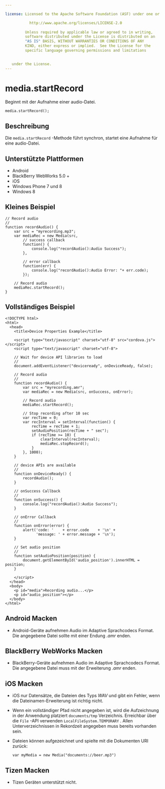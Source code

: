 ```yaml
---

license: Licensed to the Apache Software Foundation (ASF) under one or more contributor license agreements. See the NOTICE file distributed with this work for additional information regarding copyright ownership. The ASF licenses this file to you under the Apache License, Version 2.0 (the "License"); you may not use this file except in compliance with the License. You may obtain a copy of the License at

           http://www.apache.org/licenses/LICENSE-2.0
    
         Unless required by applicable law or agreed to in writing,
         software distributed under the License is distributed on an
         "AS IS" BASIS, WITHOUT WARRANTIES OR CONDITIONS OF ANY
         KIND, either express or implied.  See the License for the
         specific language governing permissions and limitations
    

   under the License.
---
```


# media.startRecord

Beginnt mit der Aufnahme einer audio-Datei.

    media.startRecord();
    

## Beschreibung

Die `media.startRecord` -Methode führt synchron, startet eine Aufnahme für eine audio-Datei.

## Unterstützte Plattformen

*   Android
*   BlackBerry WebWorks 5.0 +
*   iOS
*   Windows Phone 7 und 8
*   Windows 8

## Kleines Beispiel

    // Record audio
    //
    function recordAudio() {
        var src = "myrecording.mp3";
        var mediaRec = new Media(src,
            // success callback
            function() {
                console.log("recordAudio():Audio Success");
            },
    
            // error callback
            function(err) {
                console.log("recordAudio():Audio Error: "+ err.code);
            });
    
        // Record audio
        mediaRec.startRecord();
    }
    

## Vollständiges Beispiel

    <!DOCTYPE html>
    <html>
      <head>
        <title>Device Properties Example</title>
    
        <script type="text/javascript" charset="utf-8" src="cordova.js"></script>
        <script type="text/javascript" charset="utf-8">
    
        // Wait for device API libraries to load
        //
        document.addEventListener("deviceready", onDeviceReady, false);
    
        // Record audio
        //
        function recordAudio() {
            var src = "myrecording.amr";
            var mediaRec = new Media(src, onSuccess, onError);
    
            // Record audio
            mediaRec.startRecord();
    
            // Stop recording after 10 sec
            var recTime = 0;
            var recInterval = setInterval(function() {
                recTime = recTime + 1;
                setAudioPosition(recTime + " sec");
                if (recTime >= 10) {
                    clearInterval(recInterval);
                    mediaRec.stopRecord();
                }
            }, 1000);
        }
    
        // device APIs are available
        //
        function onDeviceReady() {
            recordAudio();
        }
    
        // onSuccess Callback
        //
        function onSuccess() {
            console.log("recordAudio():Audio Success");
        }
    
        // onError Callback
        //
        function onError(error) {
            alert('code: '    + error.code    + '\n' +
                  'message: ' + error.message + '\n');
        }
    
        // Set audio position
        //
        function setAudioPosition(position) {
            document.getElementById('audio_position').innerHTML = position;
        }
    
        </script>
      </head>
      <body>
        <p id="media">Recording audio...</p>
        <p id="audio_position"></p>
      </body>
    </html>
    

## Android Macken

*   Android-Geräte aufnehmen Audio im Adaptive Sprachcodecs Format. Die angegebene Datei sollte mit einer Endung *.amr* enden.

## BlackBerry WebWorks Macken

*   BlackBerry-Geräte aufnehmen Audio im Adaptive Sprachcodecs Format. Die angegebene Datei muss mit der Erweiterung *.amr* enden.

## iOS Macken

*   iOS nur Datensätze, die Dateien des Typs *WAV* und gibt ein Fehler, wenn die Dateinamen-Erweiterung ist richtig nicht.

*   Wenn ein vollständiger Pfad nicht angegeben ist, wird die Aufzeichnung in der Anwendung platziert `documents/tmp` Verzeichnis. Erreichbar über die `File` -API verwenden `LocalFileSystem.TEMPORARY` . Allen Unterverzeichnissen in Rekordzeit angegeben muss bereits vorhanden sein.

*   Dateien können aufgezeichnet und spielte mit die Dokumenten URI zurück:
    
        var myMedia = new Media("documents://beer.mp3")
        

## Tizen Macken

*   Tizen Geräten unterstützt nicht.